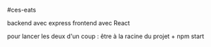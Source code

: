 #ces-eats

backend avec express
frontend avec React

pour lancer les deux d'un coup : être à la racine du projet + npm start


